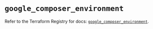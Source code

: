 # `google_composer_environment`

Refer to the Terraform Registry for docs: [`google_composer_environment`](https://registry.terraform.io/providers/hashicorp/google/6.5.0/docs/resources/composer_environment).
